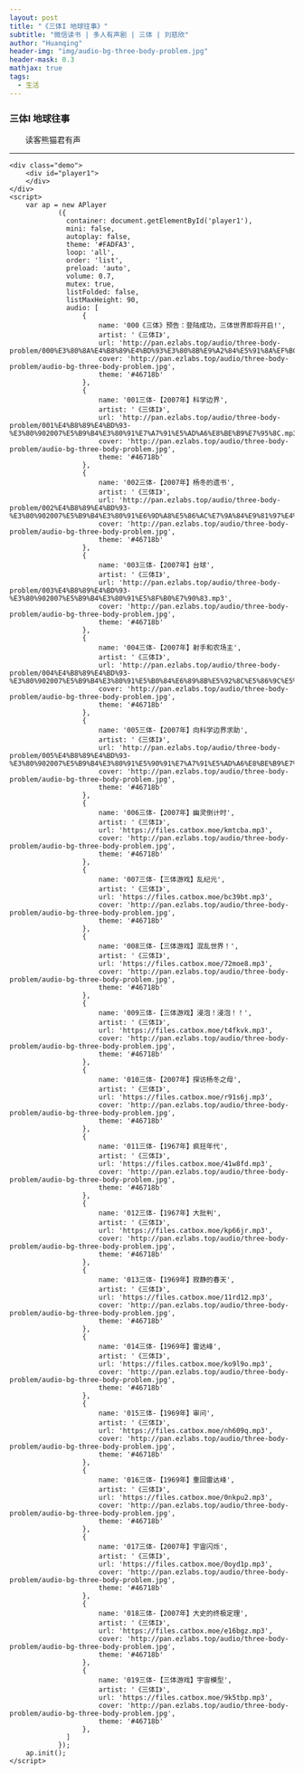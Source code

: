 ```yaml
---
layout: post
title: "《三体I 地球往事》"
subtitle: "微信读书 | 多人有声剧 | 三体 | 刘慈欣"
author: "Huanqing"
header-img: "img/audio-bg-three-body-problem.jpg"
header-mask: 0.3
mathjax: true
tags:
  - 生活
---
```


### 三体I  地球往事
　　读客熊猫君有声

------
<html>

<head>
    <link href="https://cdnjs.cloudflare.com/ajax/libs/aplayer/1.10.1/APlayer.min.css" rel="stylesheet">
    <script src="https://cdnjs.cloudflare.com/ajax/libs/aplayer/1.10.1/APlayer.min.js"></script>
    <style>
        .demo{width:340px;margin:60px auto 10px auto}
        .demo p{padding:10px 0}
    </style>
</head>
<body>

    <div class="demo">
        <div id="player1">
        </div>
    </div>
    <script>
        var ap = new APlayer
                ({
                  container: document.getElementById('player1'),
                  mini: false,
                  autoplay: false,
                  theme: '#FADFA3',
                  loop: 'all',
                  order: 'list',
                  preload: 'auto',
                  volume: 0.7,
                  mutex: true,
                  listFolded: false,
                  listMaxHeight: 90,
                  audio: [
                      {
                          name: '000《三体》预告：登陆成功，三体世界即将开启!',
                          artist: '《三体I》',
                          url: 'http://pan.ezlabs.top/audio/three-body-problem/000%E3%80%8A%E4%B8%89%E4%BD%93%E3%80%8B%E9%A2%84%E5%91%8A%EF%BC%9A%E7%99%BB%E9%99%86%E6%88%90%E5%8A%9F%EF%BC%8C%E4%B8%89%E4%BD%93%E4%B8%96%E7%95%8C%E5%8D%B3%E5%B0%86%E5%BC%80%E5%90%AF%21.mp3',
                          cover: 'http://pan.ezlabs.top/audio/three-body-problem/audio-bg-three-body-problem.jpg',
                          theme: '#46718b'
                      },
                      {
                          name: '001三体-【2007年】科学边界',
                          artist: '《三体I》',
                          url: 'http://pan.ezlabs.top/audio/three-body-problem/001%E4%B8%89%E4%BD%93-%E3%80%902007%E5%B9%B4%E3%80%91%E7%A7%91%E5%AD%A6%E8%BE%B9%E7%95%8C.mp3',
                          cover: 'http://pan.ezlabs.top/audio/three-body-problem/audio-bg-three-body-problem.jpg',
                          theme: '#46718b'
                      },
                      {
                          name: '002三体-【2007年】杨冬的遗书',
                          artist: '《三体I》',
                          url: 'http://pan.ezlabs.top/audio/three-body-problem/002%E4%B8%89%E4%BD%93-%E3%80%902007%E5%B9%B4%E3%80%91%E6%9D%A8%E5%86%AC%E7%9A%84%E9%81%97%E4%B9%A6.mp3',
                          cover: 'http://pan.ezlabs.top/audio/three-body-problem/audio-bg-three-body-problem.jpg',
                          theme: '#46718b'
                      },
                      {
                          name: '003三体-【2007年】台球',
                          artist: '《三体I》',
                          url: 'http://pan.ezlabs.top/audio/three-body-problem/003%E4%B8%89%E4%BD%93-%E3%80%902007%E5%B9%B4%E3%80%91%E5%8F%B0%E7%90%83.mp3',
                          cover: 'http://pan.ezlabs.top/audio/three-body-problem/audio-bg-three-body-problem.jpg',
                          theme: '#46718b'
                      },
                      {
                          name: '004三体-【2007年】射手和农场主',
                          artist: '《三体I》',
                          url: 'http://pan.ezlabs.top/audio/three-body-problem/004%E4%B8%89%E4%BD%93-%E3%80%902007%E5%B9%B4%E3%80%91%E5%B0%84%E6%89%8B%E5%92%8C%E5%86%9C%E5%9C%BA%E4%B8%BB.mp3',
                          cover: 'http://pan.ezlabs.top/audio/three-body-problem/audio-bg-three-body-problem.jpg',
                          theme: '#46718b'
                      },
                      {
                          name: '005三体-【2007年】向科学边界求助',
                          artist: '《三体I》',
                          url: 'http://pan.ezlabs.top/audio/three-body-problem/005%E4%B8%89%E4%BD%93-%E3%80%902007%E5%B9%B4%E3%80%91%E5%90%91%E7%A7%91%E5%AD%A6%E8%BE%B9%E7%95%8C%E6%B1%82%E5%8A%A9.mp3',
                          cover: 'http://pan.ezlabs.top/audio/three-body-problem/audio-bg-three-body-problem.jpg',
                          theme: '#46718b'
                      },
                      {
                          name: '006三体-【2007年】幽灵倒计时',
                          artist: '《三体I》',
                          url: 'https://files.catbox.moe/kmtcba.mp3',
                          cover: 'http://pan.ezlabs.top/audio/three-body-problem/audio-bg-three-body-problem.jpg',
                          theme: '#46718b'
                      },
                      {
                          name: '007三体-【三体游戏】乱纪元',
                          artist: '《三体I》',
                          url: 'https://files.catbox.moe/bc39bt.mp3',
                          cover: 'http://pan.ezlabs.top/audio/three-body-problem/audio-bg-three-body-problem.jpg',
                          theme: '#46718b'
                      },
                      {
                          name: '008三体-【三体游戏】混乱世界！',
                          artist: '《三体I》',
                          url: 'https://files.catbox.moe/72moe8.mp3',
                          cover: 'http://pan.ezlabs.top/audio/three-body-problem/audio-bg-three-body-problem.jpg',
                          theme: '#46718b'
                      },
                      {
                          name: '009三体-【三体游戏】浸泡！浸泡！！',
                          artist: '《三体I》',
                          url: 'https://files.catbox.moe/t4fkvk.mp3',
                          cover: 'http://pan.ezlabs.top/audio/three-body-problem/audio-bg-three-body-problem.jpg',
                          theme: '#46718b'
                      },
                      {
                          name: '010三体-【2007年】探访杨冬之母',
                          artist: '《三体I》',
                          url: 'https://files.catbox.moe/r91s6j.mp3',
                          cover: 'http://pan.ezlabs.top/audio/three-body-problem/audio-bg-three-body-problem.jpg',
                          theme: '#46718b'
                      },
                      {
                          name: '011三体-【1967年】疯狂年代',
                          artist: '《三体I》',
                          url: 'https://files.catbox.moe/41w8fd.mp3',
                          cover: 'http://pan.ezlabs.top/audio/three-body-problem/audio-bg-three-body-problem.jpg',
                          theme: '#46718b'
                      },
                      {
                          name: '012三体-【1967年】大批判',
                          artist: '《三体I》',
                          url: 'https://files.catbox.moe/kp66jr.mp3',
                          cover: 'http://pan.ezlabs.top/audio/three-body-problem/audio-bg-three-body-problem.jpg',
                          theme: '#46718b'
                      },
                      {
                          name: '013三体-【1969年】寂静的春天',
                          artist: '《三体I》',
                          url: 'https://files.catbox.moe/11rd12.mp3',
                          cover: 'http://pan.ezlabs.top/audio/three-body-problem/audio-bg-three-body-problem.jpg',
                          theme: '#46718b'
                      },
                      {
                          name: '014三体-【1969年】雷达峰',
                          artist: '《三体I》',
                          url: 'https://files.catbox.moe/ko9l9o.mp3',
                          cover: 'http://pan.ezlabs.top/audio/three-body-problem/audio-bg-three-body-problem.jpg',
                          theme: '#46718b'
                      },
                      {
                          name: '015三体-【1969年】审问',
                          artist: '《三体I》',
                          url: 'https://files.catbox.moe/nh609q.mp3',
                          cover: 'http://pan.ezlabs.top/audio/three-body-problem/audio-bg-three-body-problem.jpg',
                          theme: '#46718b'
                      },
                      {
                          name: '016三体-【1969年】重回雷达峰',
                          artist: '《三体I》',
                          url: 'https://files.catbox.moe/0nkpu2.mp3',
                          cover: 'http://pan.ezlabs.top/audio/three-body-problem/audio-bg-three-body-problem.jpg',
                          theme: '#46718b'
                      },
                      {
                          name: '017三体-【2007年】宇宙闪烁',
                          artist: '《三体I》', 
                          url: 'https://files.catbox.moe/0oyd1p.mp3',
                          cover: 'http://pan.ezlabs.top/audio/three-body-problem/audio-bg-three-body-problem.jpg',
                          theme: '#46718b'
                      },
                      {
                          name: '018三体-【2007年】大史的终极定理',
                          artist: '《三体I》',
                          url: 'https://files.catbox.moe/e16bgz.mp3',
                          cover: 'http://pan.ezlabs.top/audio/three-body-problem/audio-bg-three-body-problem.jpg',
                          theme: '#46718b'
                      },
                      {
                          name: '019三体-【三体游戏】宇宙模型',
                          artist: '《三体I》',
                          url: 'https://files.catbox.moe/9k5tbp.mp3',
                          cover: 'http://pan.ezlabs.top/audio/three-body-problem/audio-bg-three-body-problem.jpg',
                          theme: '#46718b'
                      },
                  ]
                });
        ap.init();
    </script>
</body>
